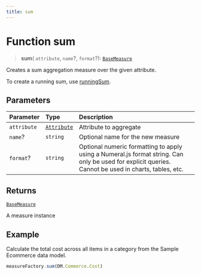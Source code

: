 ```yaml
---
title: sum
---
```


# Function sum

> **sum**(
  `attribute`,
  `name`?,
  `format`?): [`BaseMeasure`](../../../interfaces/interface.BaseMeasure.md)

Creates a sum aggregation measure over the given attribute.

To create a running sum, use [runningSum](function.runningSum.md).

## Parameters

| Parameter | Type | Description |
| :------ | :------ | :------ |
| `attribute` | [`Attribute`](../../../interfaces/interface.Attribute.md) | Attribute to aggregate |
| `name`? | `string` | Optional name for the new measure |
| `format`? | `string` | Optional numeric formatting to apply using a Numeral.js format string. Can only be used for explicit queries. Cannot be used in charts, tables, etc. |

## Returns

[`BaseMeasure`](../../../interfaces/interface.BaseMeasure.md)

A measure instance

## Example

Calculate the total cost across all items in a category from the Sample Ecommerce data model.
```ts
measureFactory.sum(DM.Commerce.Cost)
```
